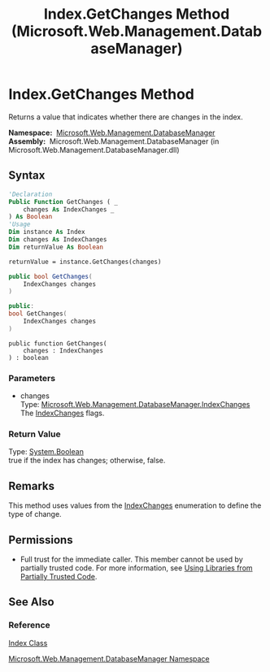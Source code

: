 ﻿---
title: Index.GetChanges Method  (Microsoft.Web.Management.DatabaseManager)
TOCTitle: GetChanges Method
ms:assetid: M:Microsoft.Web.Management.DatabaseManager.Index.GetChanges(Microsoft.Web.Management.DatabaseManager.IndexChanges)
ms:mtpsurl: https://msdn.microsoft.com/en-us/library/microsoft.web.management.databasemanager.index.getchanges(v=VS.90)
ms:contentKeyID: 20476399
ms.date: 05/02/2012
mtps_version: v=VS.90
f1_keywords:
- Microsoft.Web.Management.DatabaseManager.Index.GetChanges
dev_langs:
- csharp
- jscript
- vb
- cpp
api_location:
- Microsoft.Web.Management.DatabaseManager.dll
api_name:
- Microsoft.Web.Management.DatabaseManager.Index.GetChanges
api_type:
- Managed
topic_type:
- apiref
- kbSyntax
product_family_name: VS
ROBOTS: INDEX,FOLLOW
---

# Index.GetChanges Method

Returns a value that indicates whether there are changes in the index.

**Namespace:**  [Microsoft.Web.Management.DatabaseManager](microsoft-web-management-databasemanager-namespace.md)  
**Assembly:**  Microsoft.Web.Management.DatabaseManager (in Microsoft.Web.Management.DatabaseManager.dll)

## Syntax

```vb
'Declaration
Public Function GetChanges ( _
    changes As IndexChanges _
) As Boolean
'Usage
Dim instance As Index
Dim changes As IndexChanges
Dim returnValue As Boolean

returnValue = instance.GetChanges(changes)
```

```csharp
public bool GetChanges(
    IndexChanges changes
)
```

```cpp
public:
bool GetChanges(
    IndexChanges changes
)
```

```jscript
public function GetChanges(
    changes : IndexChanges
) : boolean
```

### Parameters

  - changes  
    Type: [Microsoft.Web.Management.DatabaseManager.IndexChanges](indexchanges-enumeration-microsoft-web-management-databasemanager.md)  
    The [IndexChanges](indexchanges-enumeration-microsoft-web-management-databasemanager.md) flags.  

### Return Value

Type: [System.Boolean](https://msdn.microsoft.com/library/a28wyd50)  
true if the index has changes; otherwise, false.  

## Remarks

This method uses values from the [IndexChanges](indexchanges-enumeration-microsoft-web-management-databasemanager.md) enumeration to define the type of change.

## Permissions

  - Full trust for the immediate caller. This member cannot be used by partially trusted code. For more information, see [Using Libraries from Partially Trusted Code](https://msdn.microsoft.com/library/8skskf63).

## See Also

### Reference

[Index Class](index-class-microsoft-web-management-databasemanager.md)

[Microsoft.Web.Management.DatabaseManager Namespace](microsoft-web-management-databasemanager-namespace.md)

